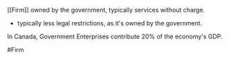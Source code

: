 [[Firm]] owned by the government, typically services without charge.
- typically less legal restrictions, as it's owned by the government.

In Canada, Government Enterprises contribute 20% of the economy's GDP.

#Firm 